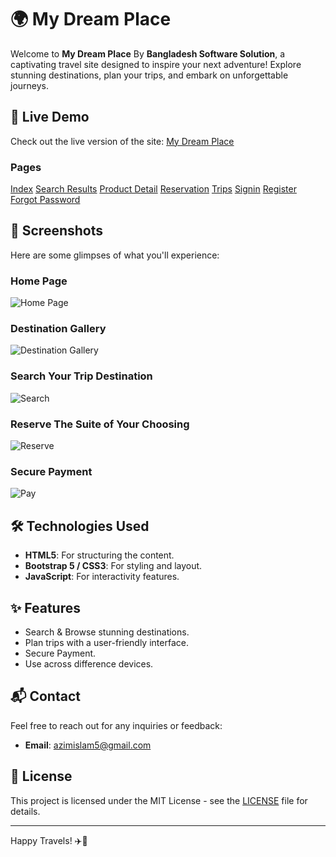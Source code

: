 # 🌍 My Dream Place

Welcome to **My Dream Place** By **Bangladesh Software Solution**, a captivating travel site designed to inspire your next adventure! Explore stunning destinations, plan your trips, and embark on unforgettable journeys.

## 🚀 Live Demo 

Check out the live version of the site: [My Dream Place](https://travel.azimdev.me/)
### Pages
[Index](https://travel.azimdev.me/index.html)
[Search Results](https://travel.azimdev.me/search-results.html)
[Product Detail](https://travel.azimdev.me/product_detail.html)
[Reservation](https://travel.azimdev.me/checkout.html)
[Trips](https://travel.azimdev.me/my-trips.html)
[Signin](https://travel.azimdev.me/signin.html)
[Register](https://travel.azimdev.me/register.html)
[Forgot Password](https://travel.azimdev.me/forget-password.html)


## 📸 Screenshots

Here are some glimpses of what you'll experience:

### Home Page
![Home Page](https://i.ibb.co.com/MZtFcMs/home-ss.png)

### Destination Gallery
![Destination Gallery](https://i.ibb.co.com/JjWpHxZ/gallary.png)

### Search Your Trip Destination
![Search](https://i.ibb.co.com/CP82kTV/search.png)

### Reserve The Suite of Your Choosing
![Reserve](https://i.ibb.co.com/0ZSgdTY/reserve.png)

### Secure Payment
![Pay](https://i.ibb.co.com/k9nnGFx/Pay.png)

## 🛠️ Technologies Used

- **HTML5**: For structuring the content.
- **Bootstrap 5 / CSS3**: For styling and layout.
- **JavaScript**: For interactivity features.

## ✨ Features

- Search & Browse stunning destinations.
- Plan trips with a user-friendly interface.
- Secure Payment.
- Use across difference devices.
  
## 📬 Contact

Feel free to reach out for any inquiries or feedback:

- **Email**: azimislam5@gmail.com

## 📄 License

This project is licensed under the MIT License - see the [LICENSE](LICENSE) file for details.

---

Happy Travels! ✈️🌴
